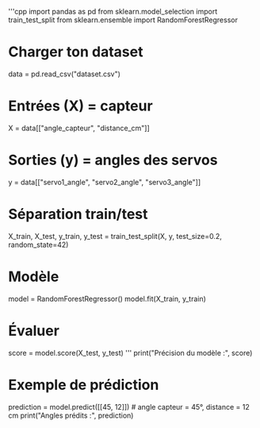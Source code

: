 '''cpp
import pandas as pd
from sklearn.model_selection import train_test_split
from sklearn.ensemble import RandomForestRegressor

# Charger ton dataset
data = pd.read_csv("dataset.csv")

# Entrées (X) = capteur
X = data[["angle_capteur", "distance_cm"]]

# Sorties (y) = angles des servos
y = data[["servo1_angle", "servo2_angle", "servo3_angle"]]

# Séparation train/test
X_train, X_test, y_train, y_test = train_test_split(X, y, test_size=0.2, random_state=42)

# Modèle
model = RandomForestRegressor()
model.fit(X_train, y_train)

# Évaluer
score = model.score(X_test, y_test)
'''
print("Précision du modèle :", score)

# Exemple de prédiction
prediction = model.predict([[45, 12]])  # angle capteur = 45°, distance = 12 cm
print("Angles prédits :", prediction)

